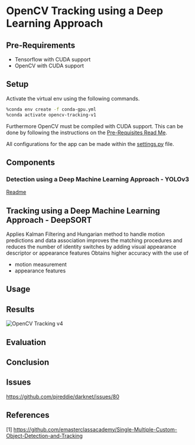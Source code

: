 # OpenCV Tracking using a Deep Learning Approach

## Pre-Requirements
- Tensorflow with CUDA support
- OpenCV with CUDA support

## Setup
Activate the virtual env using the following commands.
```bash
%conda env create -f conda-gpu.yml
%conda activate opencv-tracking-v1
```

Furthermore OpenCV must be compiled with CUDA support. This can be done by following the instructions on the [Pre-Requisites Read Me](../_Prerequisite_OpenCV_CUDA/Readme.md).

All configurations for the app can be made within the [settings.py](settings.py) file.

## Components
### Detection using a Deep Machine Learning Approach - YOLOv3
[Readme](../OpenCV-Tracking-V3/Readme.md)

## Tracking using a Deep Machine Learning Approach - DeepSORT
Applies Kalman Filtering and Hungarian method to handle motion predictions and data association
improves the matching procedures and reduces the number of identity switches by adding visual appearance descriptor or appearance features
Obtains higher accuracy with the use of
- motion measurement
- appearance features

## Usage

## Results
![OpenCV Tracking v4](../../Documentation/OpenCV4.gif)

## Evaluation

## Conclusion

## Issues
https://github.com/pjreddie/darknet/issues/80

## References
[1] https://github.com/emasterclassacademy/Single-Multiple-Custom-Object-Detection-and-Tracking
